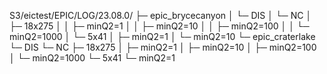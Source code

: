 S3/eictest/EPIC/LOG/23.08.0/
├─ epic_brycecanyon
│  └─ DIS
│     └─ NC
│        ├─ 18x275
│        │  ├─ minQ2=1
│        │  ├─ minQ2=10
│        │  ├─ minQ2=100
│        │  └─ minQ2=1000
│        └─ 5x41
│           ├─ minQ2=1
│           └─ minQ2=10
└─ epic_craterlake
   └─ DIS
      └─ NC
         ├─ 18x275
         │  ├─ minQ2=1
         │  ├─ minQ2=10
         │  ├─ minQ2=100
         │  └─ minQ2=1000
         └─ 5x41
            └─ minQ2=1
